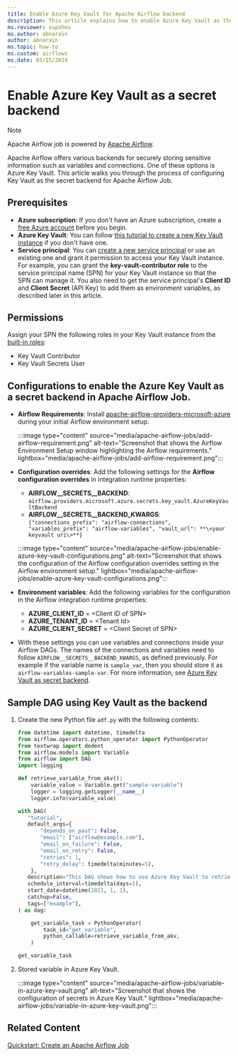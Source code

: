 ```yaml
---
title: Enable Azure Key Vault for Apache Airflow backend
description: This article explains how to enable Azure Key Vault as the secret backend in Apache Airflow Job.
ms.reviewer: xupxhou
ms.author: abnarain
author: abnarain
ms.topic: how-to
ms.custom: airflows
ms.date: 03/25/2024
---
```


# Enable Azure Key Vault as a secret backend

> [!NOTE]
> Apache Airflow job is powered by [Apache Airflow](https://airflow.apache.org/).

Apache Airflow offers various backends for securely storing sensitive information such as variables and connections. One of these options is Azure Key Vault. This article walks you through the process of configuring Key Vault as the secret backend for Apache Airflow Job.

## Prerequisites

- **Azure subscription**: If you don't have an Azure subscription, create a [free Azure account](https://azure.microsoft.com/free/) before you begin.
- **Azure Key Vault**: You can follow [this tutorial to create a new Key Vault instance](/azure/key-vault/general/quick-create-portal) if you don't have one.
- **Service principal**: You can [create a new service principal](/azure/active-directory/develop/howto-create-service-principal-portal) or use an existing one and grant it permission to access your Key Vault instance. For example, you can grant the **key-vault-contributor role** to the service principal name (SPN) for your Key Vault instance so that the SPN can manage it. You also need to get the service principal's **Client ID** and **Client Secret** (API Key) to add them as environment variables, as described later in this article.

## Permissions

Assign your SPN the following roles in your Key Vault instance from the [built-in roles](/azure/role-based-access-control/built-in-roles):

- Key Vault Contributor
- Key Vault Secrets User

## Configurations to enable the Azure Key Vault as a secret backend in Apache Airflow Job.

- **Airflow Requirements**: Install [apache-airflow-providers-microsoft-azure](https://airflow.apache.org/docs/apache-airflow-providers-microsoft-azure/stable/index.html) during your initial Airflow environment setup.

  :::image type="content" source="media/apache-airflow-jobs/add-airflow-requirement.png" alt-text="Screenshot that shows the Airflow Environment Setup window highlighting the Airflow requirements." lightbox="media/apache-airflow-jobs/add-airflow-requirement.png":::

- **Configuration overrides**: Add the following settings for the **Airflow configuration overrides** in integration runtime properties:

  - **AIRFLOW__SECRETS__BACKEND**: `airflow.providers.microsoft.azure.secrets.key_vault.AzureKeyVaultBackend`
  - **AIRFLOW__SECRETS__BACKEND_KWARGS**: `{"connections_prefix": "airflow-connections", "variables_prefix": "airflow-variables", "vault_url": **\<your keyvault uri\>**}`

  :::image type="content" source="media/apache-airflow-jobs/enable-azure-key-vault-configurations.png" alt-text="Screenshot that shows the configuration of the Airflow configuration overrides setting in the Airflow environment setup." lightbox="media/apache-airflow-jobs/enable-azure-key-vault-configurations.png":::

- **Environment variables**: Add the following variables for the configuration in the Airflow integration runtime properties:

  - **AZURE_CLIENT_ID** = \<Client ID of SPN\>
  - **AZURE_TENANT_ID** = \<Tenant Id\>
  - **AZURE_CLIENT_SECRET** = \<Client Secret of SPN\>

- With these settings you can use variables and connections inside your Airflow DAGs. The names of the connections and variables need to follow `AIRFLOW__SECRETS__BACKEND_KWARGS`, as defined previously. For example if the variable name is `sample_var`, then you should store it as `airflow-variables-sample-var`. For more information, see [Azure Key Vault as secret backend](https://airflow.apache.org/docs/apache-airflow-providers-microsoft-azure/stable/secrets-backends/azure-key-vault.html).

## Sample DAG using Key Vault as the backend

1. Create the new Python file `adf.py` with the following contents:

   ```python
   from datetime import datetime, timedelta
   from airflow.operators.python_operator import PythonOperator
   from textwrap import dedent
   from airflow.models import Variable
   from airflow import DAG
   import logging

   def retrieve_variable_from_akv():
       variable_value = Variable.get("sample-variable")
       logger = logging.getLogger(__name__)
       logger.info(variable_value)

   with DAG(
      "tutorial",
      default_args={
          "depends_on_past": False,
          "email": ["airflow@example.com"],
          "email_on_failure": False,
          "email_on_retry": False,
          "retries": 1,
          "retry_delay": timedelta(minutes=5),
       },
      description="This DAG shows how to use Azure Key Vault to retrieve variables in Apache Airflow DAG",
      schedule_interval=timedelta(days=1),
      start_date=datetime(2021, 1, 1),
      catchup=False,
      tags=["example"],
   ) as dag:

       get_variable_task = PythonOperator(
           task_id="get_variable",
           python_callable=retrieve_variable_from_akv,
       )

   get_variable_task
   ```

1. Stored variable in Azure Key Vault.

   :::image type="content" source="media/apache-airflow-jobs/variable-in-azure-key-vault.png" alt-text="Screenshot that shows the configuration of secrets in Azure Key Vault." lightbox="media/apache-airflow-jobs/variable-in-azure-key-vault.png":::

## Related Content

[Quickstart: Create an Apache Airflow Job](../data-factory/create-apache-airflow-jobs.md)
